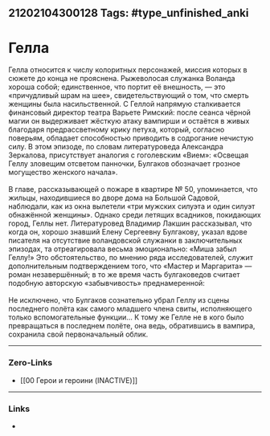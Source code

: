 21202104300128
Tags: #type_unfinished_anki
---
# Гелла

Гелла относится к числу колоритных персонажей, миссия которых в сюжете до конца не прояснена. Рыжеволосая служанка Воланда хороша собой; единственное, что портит её внешность, — это «причудливый шрам на шее», свидетельствующий о том, что смерть женщины была насильственной. С Геллой напрямую сталкивается финансовый директор театра Варьете Римский: после сеанса чёрной магии он выдерживает жёсткую атаку вампирши и остаётся в живых благодаря предрассветному крику петуха, который, согласно поверьям, обладает способностью приводить в содрогание нечистую силу. В этом эпизоде, по словам литературоведа Александра Зеркалова, присутствует аналогия с гоголевским «Вием»: «Освещая Геллу зловещим отсветом панночки, Булгаков обозначает грозное могущество женского начала».<br><br>В главе, рассказывающей о пожаре в квартире № 50, упоминается, что жильцы, находившиеся во дворе дома на Большой Садовой, наблюдали, как из окна вылетели «три мужских силуэта и один силуэт обнажённой женщины». Однако среди летящих всадников, покидающих город, Геллы нет. Литературовед Владимир Лакшин рассказывал, что когда он, хорошо знавший Елену Сергеевну Булгакову, указал вдове писателя на отсутствие воландовской служанки в заключительных эпизодах, та отреагировала весьма эмоционально: «Миша забыл Геллу!» Это обстоятельство, по мнению ряда исследователей, служит дополнительным подтверждением того, что «Мастер и Маргарита» — роман незавершённый; в то же время часть булгаковедов считает подобную авторскую «забывчивость» преднамеренной:<br><br>Не исключено, что Булгаков сознательно убрал Геллу из сцены последнего полёта как самого младшего члена свиты, исполняющего только вспомогательные функции… К тому же Гелле не в кого было превращаться в последнем полёте, она ведь, обратившись в вампира, сохранила свой первоначальный облик.

---
### Zero-Links
- [[00 Герои и героини (INACTIVE)]]
---
### Links
-